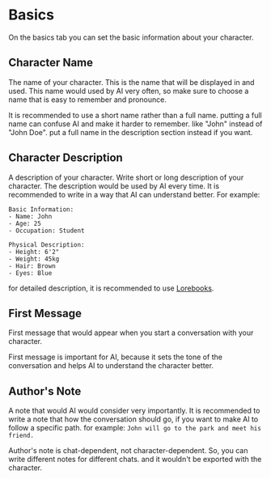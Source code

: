 # Basics

On the basics tab you can set the basic information about your character.

## Character Name

The name of your character. This is the name that will be displayed in and used. This name would used by AI very often, so make sure to choose a name that is easy to remember and pronounce.

It is recommended to use a short name rather than a full name. putting a full name can confuse AI and make it harder to remember. like "John" instead of "John Doe". put a full name in the description section instead if you want.


## Character Description

A description of your character. Write short or long description of your character. The description would be used by AI every time. It is recommended to write in a way that AI can understand better. For example:

```
Basic Information:
- Name: John
- Age: 25
- Occupation: Student

Physical Description:
- Height: 6'2"
- Weight: 45kg
- Hair: Brown
- Eyes: Blue
```

for detailed description, it is recommended to use [Lorebooks](/characterconfig/lorebook).

## First Message

First message that would appear when you start a conversation with your character.

First message is important for AI, because it sets the tone of the conversation and helps AI to understand the character better.

## Author's Note

A note that would AI would consider very importantly. It is recommended to write a note that how the conversation should go, if you want to make AI to follow a specific path. for example: `John will go to the park and meet his friend.`

Author's note is chat-dependent, not character-dependent. So, you can write different notes for different chats. and it wouldn't be exported with the character.